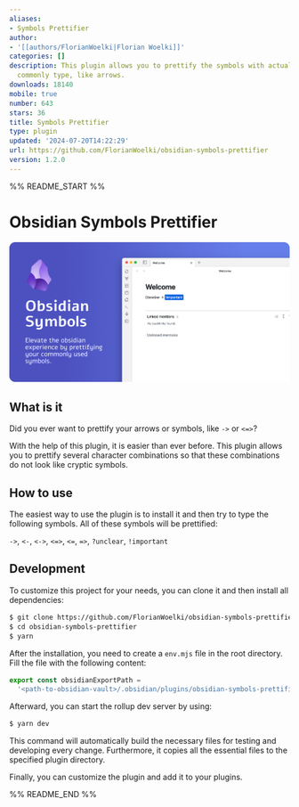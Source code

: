 ```yaml
---
aliases:
- Symbols Prettifier
author:
- '[[authors/FlorianWoelki|Florian Woelki]]'
categories: []
description: This plugin allows you to prettify the symbols with actual symbols you
  commonly type, like arrows.
downloads: 18140
mobile: true
number: 643
stars: 36
title: Symbols Prettifier
type: plugin
updated: '2024-07-20T14:22:29'
url: https://github.com/FlorianWoelki/obsidian-symbols-prettifier
version: 1.2.0
---
```


%% README_START %%

# Obsidian Symbols Prettifier

![Preview Image](https://raw.githubusercontent.com/FlorianWoelki/obsidian-symbols-prettifier/HEAD/assets/preview-image.png)

## What is it

Did you ever want to prettify your arrows or symbols, like `->` or `<=>`?

With the help of this plugin, it is easier than ever before. This plugin allows you to prettify several character combinations so that these combinations do not look like cryptic symbols.

## How to use

The easiest way to use the plugin is to install it and then try to type the following symbols. All of these symbols will be prettified:

`->`, `<-`, `<->`, `<=>`, `<=`, `=>`, `?unclear`, `!important`

## Development

To customize this project for your needs, you can clone it and then install all dependencies:
```sh
$ git clone https://github.com/FlorianWoelki/obsidian-symbols-prettifier
$ cd obsidian-symbols-prettifier
$ yarn
```

After the installation, you need to create a `env.mjs` file in the root directory. Fill the file with the following content:

```js
export const obsidianExportPath =
  '<path-to-obsidian-vault>/.obsidian/plugins/obsidian-symbols-prettifier';
```

Afterward, you can start the rollup dev server by using:

```sh
$ yarn dev
```

This command will automatically build the necessary files for testing and developing every change. Furthermore, it copies all the essential files to the specified plugin directory.

Finally, you can customize the plugin and add it to your plugins.


%% README_END %%